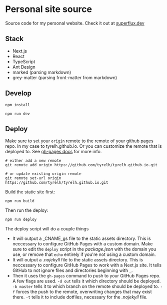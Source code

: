 # Personal site source

Source code for my personal website. Check it out at [superflux.dev](https://superflux.dev)

## Stack

* Next.js
* React
* TypeScript
* Ant Design
* marked (parsing markdown)
* grey-matter (parsing front-matter from markdown)

## Develop

```shell
npm install

npm run dev
```

## Deploy

Make sure to set your `origin` remote to the remote of your github pages repo. In my case to tyrelh.github.io. Or you can customize the remote that is deployed to. See [gh-pages docs](https://github.com/tschaub/gh-pages) for more info.

```shell
# either add a new remote
git remote add origin https://github.com/tyrelh/tyrelh.github.io.git

# or update existing origin remote
git remote set-url origin https://github.com/tyrelh/tyrelh.github.io.git
```

Build the static site first:

```shell
npm run build
```

Then run the deploy:
```shell
npm run deploy
```

The deploy script will do a couple things

* It will output a _CNAME_gs file to the static assets directory. This is neccessary to configure GitHub Pages with a custom domain. Make sure to edit the `deploy` script in the _package.json_ with the domain you use, or remove that `echo` entirely if you're not using a custom domain.
* It will output a _.nojekyll_ file to the static assets directory. This is neccessary to configure GitHub Pages to work with a Next.js site. It tells GitHub to not ignore files and directories beginning with `_`.
* Then it uses the `gh-pages` command to push to your GitHub Pages repo. A few flags are used. `-d out` tells it which directory should be deployed. `-b master` tells it to which branch on the remote should be deployed to. `-f` forces the push to the remote, overwriting changes that may exist there. `-t` tells it to include dotfiles, necessary for the _.nojekyll_ file.